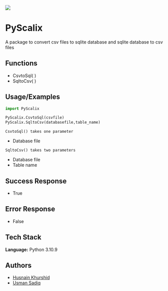 ![](http://ForTheBadge.com/images/badges/made-with-python.svg)

# PyScalix

A package to convert csv files to sqlite database and sqlite database to csv files

## Functions

- CsvtoSql( )
- SqltoCsv( )

## Usage/Examples

```python
import PyScalix

PyScalix.CsvtoSql(csvfile)
PyScalix.SqltoCsv(databasefile,table_name)
```

```
CsvtoSql() takes one parameter
```

- Database file

```
SqltoCsv() takes two parameters
```

- Database file
- Table name

## Success Response

- True

## Error Response

- False

## Tech Stack

**Language:** Python 3.10.9

## Authors

- [Husnain Khurshid](https://www.github.com/mhusnainkh)
- [Usman Sadiq](https://www.github.com/usman-cs)
